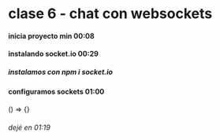 # clase 6 - chat con websockets

#### inicia proyecto min 00:08

#### instalando socket.io   00:29
##### instalamos con npm i socket.io
#### configuramos sockets 01:00

() => {}

###### dejé en 01:19